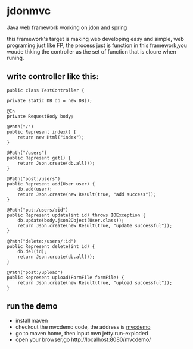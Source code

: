 jdonmvc
=======

Java web framework working on jdon and spring

this framework's target is making web developing easy and simple, web programing just like FP, the process just is function
in this framework,you woude thking the controller as the set of function that is cloure when runing.

write controller like this:
-----------------------
    public class TestController {

    private static DB db = new DB();

    @In
    private RequestBody body;

    @Path("/")
    public Represent index() {
        return new Html("index");
    }

    @Path("/users")
    public Represent get() {
        return Json.create(db.all());
    }

    @Path("post:/users")
    public Represent add(User user) {
        db.add(user);
        return Json.create(new Result(true, "add success"));
    }

    @Path("put:/users/:id")
    public Represent update(int id) throws IOException {
        db.update(body.json2Object(User.class));
        return Json.create(new Result(true, "update successful"));
    }

    @Path("delete:/users/:id")
    public Represent delete(int id) {
        db.del(id);
        return Json.create(db.all());
    }

    @Path("post:/upload")
    public Represent upload(FormFile formFile) {
        return Json.create(new Result(true, "upload successful"));
    }


run the demo
--------------------------

* install maven
* checkout the mvcdemo code, the address is [mvcdemo][]
* go to maven home, then input mvn jetty:run-exploded
* open your browser,go http://localhost:8080/mvcdemo/

[mvcdemo]:https://github.com/oojdon/mvcdemo


